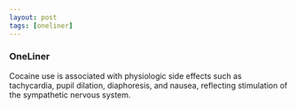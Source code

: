 ```yaml
---
layout: post
tags: [oneliner]
---
```



### OneLiner

Cocaine use is associated with physiologic side effects such as tachycardia, pupil dilation, diaphoresis, and nausea, reflecting stimulation of the sympathetic nervous system.
